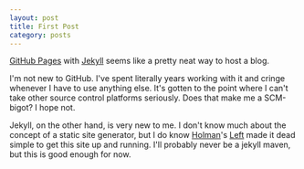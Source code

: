 ```yaml
---
layout: post
title: First Post
category: posts
---
```


[GitHub Pages][gp] with [Jekyll][jekyll] seems like a pretty neat way to host a
blog.

I'm not new to GitHub. I've spent literally years working with it and cringe
whenever I have to use anything else. It's gotten to the point where I can't
take other source control platforms seriously. Does that make me a SCM-bigot? I
hope not.

Jekyll, on the other hand, is very new to me. I don't know much about the
concept of a static site generator, but I do know [Holman][holman]'s
[Left][left] made it dead simple to get this site up and running. I'll probably
never be a jekyll maven, but this is good enough for now.

[gp]: http://pages.github.com/
[holman]: http://zachholman.com/
[jekyll]: https://github.com/mojombo/jekyll
[left]: http://zachholman.com/posts/left

